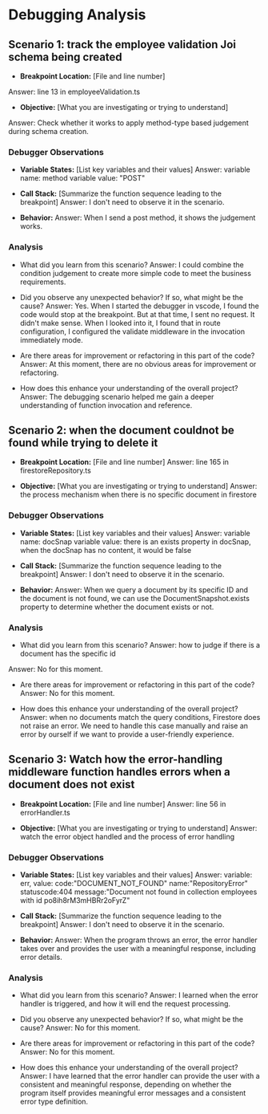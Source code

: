# Debugging Analysis

## Scenario 1: track the employee validation Joi schema being created

-   **Breakpoint Location:** [File and line number]

Answer: line 13 in employeeValidation.ts
-   **Objective:** [What you are investigating or trying to understand]

Answer: Check whether it works to apply method-type based judgement during schema creation.

### Debugger Observations

-   **Variable States:** [List key variables and their values]
Answer: 
variable name: method
variable value:
"POST"

-   **Call Stack:** [Summarize the function sequence leading to the breakpoint]
Answer: I don't need to observe it in the scenario.

-   **Behavior:** 
Answer:
When I send a post method, it shows the judgement works.

### Analysis

-   What did you learn from this scenario?
Answer: I could combine the condition judgement to create more simple code to meet the business requirements.

-   Did you observe any unexpected behavior? If so, what might be the cause?
Answer: Yes. When I started the debugger in vscode, I found the code would stop at the breakpoint. But at that time, I sent no request. It didn't make sense. When I looked into it, I found that in route configuration, I configured the validate middleware in the invocation immediately mode.

-   Are there areas for improvement or refactoring in this part of the code?
Answer: At this moment, there are no obvious areas for improvement or refactoring.

-   How does this enhance your understanding of the overall project?
Answer: The debugging scenario helped me gain a deeper understanding of function invocation and reference.

## Scenario 2: when the document couldnot be found while trying to delete it
-   **Breakpoint Location:** [File and line number]
Answer: line 165 in firestoreRepository.ts

-   **Objective:** [What you are investigating or trying to understand]
Answer: the process mechanism when there is no specific document in firestore 

### Debugger Observations
-   **Variable States:** [List key variables and their values]
Answer: 
variable name: docSnap
variable value:
there is an exists property in docSnap, when the docSnap has no content, it would be false

-   **Call Stack:** [Summarize the function sequence leading to the breakpoint]
Answer: I don't need to observe it in the scenario.

-   **Behavior:** 
Answer:
When we query a document by its specific ID and the document is not found, we can use the DocumentSnapshot.exists property to determine whether the document exists or not.

### Analysis
-   What did you learn from this scenario?
Answer: how to judge if there is a document has the specific id

Answer: No for this moment.
-   Are there areas for improvement or refactoring in this part of the code?
Answer: No for this moment.

-   How does this enhance your understanding of the overall project?
Answer: when no documents match the query conditions, Firestore does not raise an error. We need to handle this case manually and raise an error by ourself if we want to provide a user-friendly experience.


## Scenario 3: Watch how the error-handling middleware function handles errors when a document does not exist

-   **Breakpoint Location:** [File and line number]
Answer: line 56 in errorHandler.ts

-   **Objective:** [What you are investigating or trying to understand]
Answer: watch the error object handled and the process of error handling

### Debugger Observations
-   **Variable States:** [List key variables and their values]
Answer:
variable: err,
value:
code:"DOCUMENT_NOT_FOUND"
name:"RepositoryError"
statuscode:404
message:"Document not found in collection employees with id po8ih8rM3mHBRr2oFyrZ"

-   **Call Stack:** [Summarize the function sequence leading to the breakpoint]
Answer: I don't need to observe it in the scenario.

-   **Behavior:** 
Answer:
When the program throws an error, the error handler takes over and provides the user with a meaningful response, including error details.

### Analysis

-   What did you learn from this scenario?
Answer: I learned when the error handler is triggered, and how it will end the request processing.

-   Did you observe any unexpected behavior? If so, what might be the cause?
Answer: No for this moment.

-   Are there areas for improvement or refactoring in this part of the code?
Answer: No for this moment.

-   How does this enhance your understanding of the overall project?
Answer: I have learned that the error handler can provide the user with a consistent and meaningful response, depending on whether the program itself provides meaningful error messages and a consistent error type definition.
